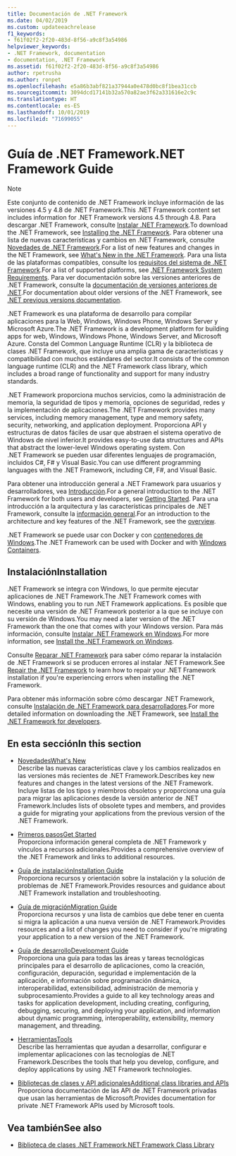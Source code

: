 ```yaml
---
title: Documentación de .NET Framework
ms.date: 04/02/2019
ms.custom: updateeachrelease
f1_keywords:
- f61f02f2-2f20-483d-8f56-a9c8f3a54986
helpviewer_keywords:
- .NET Framework, documentation
- documentation, .NET Framework
ms.assetid: f61f02f2-2f20-483d-8f56-a9c8f3a54986
author: rpetrusha
ms.author: ronpet
ms.openlocfilehash: e5a86b3abf821a37944a0e478d0bc8f1bea31ccb
ms.sourcegitcommit: 3094dcd17141b32a570a82ae3f62a331616e2c9c
ms.translationtype: HT
ms.contentlocale: es-ES
ms.lasthandoff: 10/01/2019
ms.locfileid: "71699055"
---
```

# <a name="net-framework-guide"></a><span data-ttu-id="0a631-102">Guía de .NET Framework</span><span class="sxs-lookup"><span data-stu-id="0a631-102">.NET Framework Guide</span></span>

> [!NOTE]
> <span data-ttu-id="0a631-103">Este conjunto de contenido de .NET Framework incluye información de las versiones 4.5 y 4.8 de .NET Framework.</span><span class="sxs-lookup"><span data-stu-id="0a631-103">This .NET Framework content set includes information for .NET Framework versions 4.5 through 4.8.</span></span> <span data-ttu-id="0a631-104">Para descargar .NET Framework, consulte [Instalar .NET Framework](./install/guide-for-developers.md).</span><span class="sxs-lookup"><span data-stu-id="0a631-104">To download the .NET Framework, see [Installing the .NET Framework](./install/guide-for-developers.md).</span></span> <span data-ttu-id="0a631-105">Para obtener una lista de nuevas características y cambios en .NET Framework, consulte [Novedades de .NET Framework](./whats-new/index.md).</span><span class="sxs-lookup"><span data-stu-id="0a631-105">For a list of new features and changes in the NET Framework, see [What's New in the .NET Framework](./whats-new/index.md).</span></span> <span data-ttu-id="0a631-106">Para una lista de las plataformas compatibles, consulte los [requisitos del sistema de .NET Framework](./get-started/system-requirements.md).</span><span class="sxs-lookup"><span data-stu-id="0a631-106">For a list of supported platforms, see [.NET Framework System Requirements](./get-started/system-requirements.md).</span></span> <span data-ttu-id="0a631-107">Para ver documentación sobre las versiones anteriores de .NET Framework, consulte la [documentación de versiones anteriores de .NET](https://docs.microsoft.com/previous-versions/dotnet/).</span><span class="sxs-lookup"><span data-stu-id="0a631-107">For documentation about older versions of the .NET Framework, see [.NET previous versions documentation](https://docs.microsoft.com/previous-versions/dotnet/).</span></span>

<span data-ttu-id="0a631-108">.NET Framework es una plataforma de desarrollo para compilar aplicaciones para la Web, Windows, Windows Phone, Windows Server y Microsoft Azure.</span><span class="sxs-lookup"><span data-stu-id="0a631-108">The .NET Framework is a development platform for building apps for web, Windows, Windows Phone, Windows Server, and Microsoft Azure.</span></span> <span data-ttu-id="0a631-109">Consta del Common Language Runtime (CLR) y la biblioteca de clases .NET Framework, que incluye una amplia gama de características y compatibilidad con muchos estándares del sector.</span><span class="sxs-lookup"><span data-stu-id="0a631-109">It consists of the common language runtime (CLR) and the .NET Framework class library, which includes a broad range of functionality and support for many industry standards.</span></span>

<span data-ttu-id="0a631-110">.NET Framework proporciona muchos servicios, como la administración de memoria, la seguridad de tipos y memoria, opciones de seguridad, redes y la implementación de aplicaciones.</span><span class="sxs-lookup"><span data-stu-id="0a631-110">The .NET Framework provides many services, including memory management, type and memory safety, security, networking, and application deployment.</span></span> <span data-ttu-id="0a631-111">Proporciona API y estructuras de datos fáciles de usar que abstraen el sistema operativo de Windows de nivel inferior.</span><span class="sxs-lookup"><span data-stu-id="0a631-111">It provides easy-to-use data structures and APIs that abstract the lower-level Windows operating system.</span></span> <span data-ttu-id="0a631-112">Con .NET Framework se pueden usar diferentes lenguajes de programación, incluidos C#, F# y Visual Basic.</span><span class="sxs-lookup"><span data-stu-id="0a631-112">You can use different programming languages with the .NET Framework, including C#, F#, and Visual Basic.</span></span>

<span data-ttu-id="0a631-113">Para obtener una introducción general a .NET Framework para usuarios y desarrolladores, vea [Introducción](./get-started/index.md).</span><span class="sxs-lookup"><span data-stu-id="0a631-113">For a general introduction to the .NET Framework for both users and developers, see [Getting Started](./get-started/index.md).</span></span> <span data-ttu-id="0a631-114">Para una introducción a la arquitectura y las características principales de .NET Framework, consulte la [información general](./get-started/overview.md).</span><span class="sxs-lookup"><span data-stu-id="0a631-114">For an introduction to the architecture and key features of the .NET Framework, see the [overview](./get-started/overview.md).</span></span>

<span data-ttu-id="0a631-115">.NET Framework se puede usar con Docker y con [contenedores de Windows](/virtualization/windowscontainers/about/).</span><span class="sxs-lookup"><span data-stu-id="0a631-115">The .NET Framework can be used with Docker and with [Windows Containers](/virtualization/windowscontainers/about/).</span></span>

## <a name="installation"></a><span data-ttu-id="0a631-116">Instalación</span><span class="sxs-lookup"><span data-stu-id="0a631-116">Installation</span></span>

<span data-ttu-id="0a631-117">.NET Framework se integra con Windows, lo que permite ejecutar aplicaciones de .NET Framework.</span><span class="sxs-lookup"><span data-stu-id="0a631-117">The .NET Framework comes with Windows, enabling you to run .NET Framework applications.</span></span> <span data-ttu-id="0a631-118">Es posible que necesite una versión de .NET Framework posterior a la que se incluye con su versión de Windows.</span><span class="sxs-lookup"><span data-stu-id="0a631-118">You may need a later version of the .NET Framework than the one that comes with your Windows version.</span></span> <span data-ttu-id="0a631-119">Para más información, consulte [Instalar .NET Framework en Windows](./install/index.md).</span><span class="sxs-lookup"><span data-stu-id="0a631-119">For more information, see [Install the .NET Framework on Windows](./install/index.md).</span></span>

<span data-ttu-id="0a631-120">Consulte [Reparar .NET Framework](./install/repair.md) para saber cómo reparar la instalación de .NET Framework si se producen errores al instalar .NET Framework.</span><span class="sxs-lookup"><span data-stu-id="0a631-120">See [Repair the .NET Framework](./install/repair.md) to learn how to repair your .NET Framework installation if you're experiencing errors when installing the .NET Framework.</span></span>

<span data-ttu-id="0a631-121">Para obtener más información sobre cómo descargar .NET Framework, consulte [Instalación de .NET Framework para desarrolladores](./install/guide-for-developers.md).</span><span class="sxs-lookup"><span data-stu-id="0a631-121">For more detailed information on downloading the .NET Framework, see [Install the .NET Framework for developers](./install/guide-for-developers.md).</span></span>

## <a name="in-this-section"></a><span data-ttu-id="0a631-122">En esta sección</span><span class="sxs-lookup"><span data-stu-id="0a631-122">In this section</span></span>

* [<span data-ttu-id="0a631-123">Novedades</span><span class="sxs-lookup"><span data-stu-id="0a631-123">What's New</span></span>](./whats-new/index.md)  
<span data-ttu-id="0a631-124">Describe las nuevas características clave y los cambios realizados en las versiones más recientes de .NET Framework.</span><span class="sxs-lookup"><span data-stu-id="0a631-124">Describes key new features and changes in the latest versions of the .NET Framework.</span></span> <span data-ttu-id="0a631-125">Incluye listas de los tipos y miembros obsoletos y proporciona una guía para migrar las aplicaciones desde la versión anterior de .NET Framework.</span><span class="sxs-lookup"><span data-stu-id="0a631-125">Includes lists of obsolete types and members, and provides a guide for migrating your applications from the previous version of the .NET Framework.</span></span>

* [<span data-ttu-id="0a631-126">Primeros pasos</span><span class="sxs-lookup"><span data-stu-id="0a631-126">Get Started</span></span>](./get-started/index.md)  
<span data-ttu-id="0a631-127">Proporciona información general completa de .NET Framework y vínculos a recursos adicionales.</span><span class="sxs-lookup"><span data-stu-id="0a631-127">Provides a comprehensive overview of the .NET Framework and links to additional resources.</span></span>

* [<span data-ttu-id="0a631-128">Guía de instalación</span><span class="sxs-lookup"><span data-stu-id="0a631-128">Installation Guide</span></span>](./install/index.md)  
<span data-ttu-id="0a631-129">Proporciona recursos y orientación sobre la instalación y la solución de problemas de .NET Framework.</span><span class="sxs-lookup"><span data-stu-id="0a631-129">Provides resources and guidance about .NET Framework installation and troubleshooting.</span></span>

* [<span data-ttu-id="0a631-130">Guía de migración</span><span class="sxs-lookup"><span data-stu-id="0a631-130">Migration Guide</span></span>](./migration-guide/index.md)  
<span data-ttu-id="0a631-131">Proporciona recursos y una lista de cambios que debe tener en cuenta si migra la aplicación a una nueva versión de .NET Framework.</span><span class="sxs-lookup"><span data-stu-id="0a631-131">Provides resources and a list of changes you need to consider if you're migrating your application to a new version of the .NET Framework.</span></span>

* [<span data-ttu-id="0a631-132">Guía de desarrollo</span><span class="sxs-lookup"><span data-stu-id="0a631-132">Development Guide</span></span>](./development-guide.md)  
<span data-ttu-id="0a631-133">Proporciona una guía para todas las áreas y tareas tecnológicas principales para el desarrollo de aplicaciones, como la creación, configuración, depuración, seguridad e implementación de la aplicación, e información sobre programación dinámica, interoperabilidad, extensibilidad, administración de memoria y subprocesamiento.</span><span class="sxs-lookup"><span data-stu-id="0a631-133">Provides a guide to all key technology areas and tasks for application development, including creating, configuring, debugging, securing, and deploying your application, and information about dynamic programming, interoperability, extensibility, memory management, and threading.</span></span>

* [<span data-ttu-id="0a631-134">Herramientas</span><span class="sxs-lookup"><span data-stu-id="0a631-134">Tools</span></span>](./tools/index.md)  
<span data-ttu-id="0a631-135">Describe las herramientas que ayudan a desarrollar, configurar e implementar aplicaciones con las tecnologías de .NET Framework.</span><span class="sxs-lookup"><span data-stu-id="0a631-135">Describes the tools that help you develop, configure, and deploy applications by using .NET Framework technologies.</span></span>

* [<span data-ttu-id="0a631-136">Bibliotecas de clases y API adicionales</span><span class="sxs-lookup"><span data-stu-id="0a631-136">Additional class libraries and APIs</span></span>](./additional-apis/index.md)  
<span data-ttu-id="0a631-137">Proporciona documentación de las API de .NET Framework privadas que usan las herramientas de Microsoft.</span><span class="sxs-lookup"><span data-stu-id="0a631-137">Provides documentation for private .NET Framework APIs used by Microsoft tools.</span></span>

## <a name="see-also"></a><span data-ttu-id="0a631-138">Vea también</span><span class="sxs-lookup"><span data-stu-id="0a631-138">See also</span></span>

- [<span data-ttu-id="0a631-139">Biblioteca de clases .NET Framework</span><span class="sxs-lookup"><span data-stu-id="0a631-139">.NET Framework Class Library</span></span>](/dotnet/api/?view=netframework-4.8)
